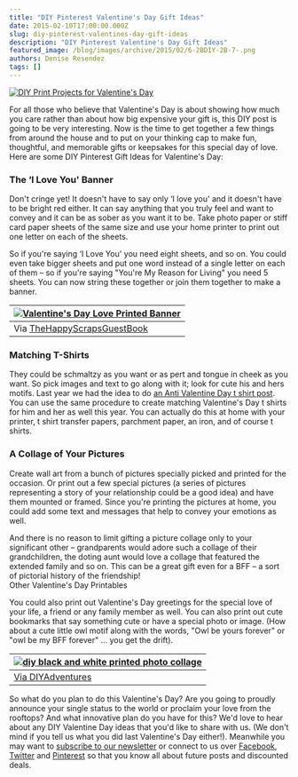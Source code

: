 ```yaml
---
title: "DIY Pinterest Valentine's Day Gift Ideas"
date: 2015-02-10T17:00:00.000Z
slug: diy-pinterest-valentines-day-gift-ideas
description: "DIY Pinterest Valentine's Day Gift Ideas"
featured_image: /blog/images/archive/2015/02/6-2BDIY-2B-7-.png
authors: Denise Resendez
tags: []
---
```


[![DIY Print Projects for Valentine's Day](/blog/images/archive/2015/02/6-2BDIY-2B-7-.png)](/blog/images/archive/2015/02/6-2BDIY-2B-7-.png)

For all those who believe that Valentine's Day is about showing how much you care rather than about how big expensive your gift is, this DIY post is going to be very interesting. Now is the time to get together a few things from around the house and to put on your thinking cap to make fun, thoughtful, and memorable gifts or keepsakes for this special day of love. Here are some DIY Pinterest Gift Ideas for Valentine's Day:

### **The ‘I Love You' Banner** 

Don't cringe yet! It doesn't have to say only ‘I love you' and it doesn't have to be bright red either. It can say anything that you truly feel and want to convey and it can be as sober as you want it to be. Take photo paper or stiff card paper sheets of the same size and use your home printer to print out one letter on each of the sheets.

So if you're saying ‘I Love You' you need eight sheets, and so on. You could even take bigger sheets and put one word instead of a single letter on each of them – so if you're saying "You're My Reason for Living" you need 5 sheets. You can now string these together or join them together to make a banner.

| [![Valentine's Day Love Printed Banner](/blog/images/archive/2015/02/1.jpg)](/blog/images/archive/2015/02/1.jpg) |
| ---------------------------------------------------------------------------------------------------------------- |
| Via [TheHappyScrapsGuestBook](http://www.thewoodconnectionblog.com/the-happy-scraps-guest-post-7/)               |

### Matching T-Shirts

They could be schmaltzy as you want or as pert and tongue in cheek as you want. So pick images and text to go along with it; look for cute his and hers motifs. Last year we had the idea to do [an Anti Valentine Day t shirt post](https://www.tomatoink.com/blog/posts/anti-valentines-day-diy-t-shirt-printing-designs.html). You can use the same procedure to create matching Valentine's Day t shirts for him and her as well this year. You can actually do this at home with your printer, t shirt transfer papers, parchment paper, an iron, and of course t shirts.

### A Collage of Your Pictures

Create wall art from a bunch of pictures specially picked and printed for the occasion. Or print out a few special pictures (a series of pictures representing a story of your relationship could be a good idea) and have them mounted or framed. Since you're printing the pictures at home, you could add some text and messages that help to convey your emotions as well.

And there is no reason to limit gifting a picture collage only to your significant other – grandparents would adore such a collage of their grandchildren, the doting aunt would love a collage that featured the extended family and so on. This can be a great gift even for a BFF – a sort of pictorial history of the friendship!  
Other Valentine's Day Printables

You could also print out Valentine's Day greetings for the special love of your life, a friend or any family member as well. You can also print out cute bookmarks that say something cute or have a special photo or image. (How about a cute little owl motif along with the words, "Owl be yours forever" or "owl be my BFF forever" … you get the drift).

| [![diy black and white printed photo collage](/blog/images/archive/2015/02/11.jpg "Pinterest photo collage")](/blog/images/archive/2015/02/11.jpg) |
| -------------------------------------------------------------------------------------------------------------------------------------------------- |
| [Via DIYAdventures](http://www.thediyadventures.com/2013/07/11/easy-diy-a-honeycomb-photo-display/)                                                |

So what do you plan to do this Valentine's Day? Are you going to proudly announce your single status to the world or proclaim your love from the rooftops? And what innovative plan do you have for this? We'd love to hear about any DIY Valentine Day ideas that you'd like to share with us. (We don't mind if you tell us what you did last Valentine's Day either!). Meanwhile you may want to [subscribe to our newsletter](https://www.tomatoink.com/welcome/subscribe) or connect to us over [Facebook](https://www.facebook.com/tomatoinktoner), [Twitter](https://twitter.com/tomatoinktoner) and [Pinterest](http://pinterest.com/tomatoinktoner/) so that you know all about future posts and discounted deals.